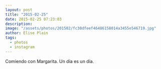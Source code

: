 ```yaml
---
layout: post
title: "2015-02-25"
date: 2015-02-25 07:23:03
description: 
image: "/assets/photos/201502/fc30dfeef46486158014a3455e546719.jpg"
author: Elise Plain
tags: 
  - photos
  - instagram
---
```


Comiendo con Margarita. Un día es un día.
<p></p>
